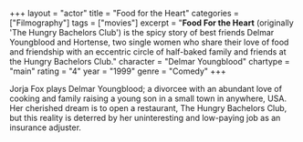 +++
layout = "actor"
title = "Food for the Heart"
categories = ["Filmography"]
tags = ["movies"]
excerpt = "<strong>Food For the Heart</strong> (originally 'The Hungry Bachelors Club') is the spicy story of best friends Delmar Youngblood and Hortense, two single women who share their love of food and friendship with an eccentric circle of half-baked family and friends at the Hungry Bachelors Club."
character = "Delmar Youngblood"
chartype = "main"
rating = "4"
year = "1999"
genre = "Comedy"
+++

Jorja Fox plays Delmar Youngblood; a divorcee with an abundant love of cooking and family raising a young son in a small town in anywhere, USA. Her cherished dream is to open a restaurant, The Hungry Bachelors Club, but this reality is deterred by her uninteresting and low-paying job as an insurance adjuster.
